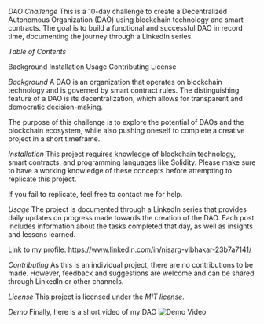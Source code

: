 _DAO Challenge_
This is a 10-day challenge to create a Decentralized Autonomous Organization (DAO) using blockchain technology and smart contracts. The goal is to build a functional and successful DAO in record time, documenting the journey through a LinkedIn series.

*Table of Contents*

Background
Installation
Usage
Contributing
License


*Background*
A DAO is an organization that operates on blockchain technology and is governed by smart contract rules. The distinguishing feature of a DAO is its decentralization, which allows for transparent and democratic decision-making.

The purpose of this challenge is to explore the potential of DAOs and the blockchain ecosystem, while also pushing oneself to complete a creative project in a short timeframe.


*Installation*
This project requires knowledge of blockchain technology, smart contracts, and programming languages like Solidity. Please make sure to have a working knowledge of these concepts before attempting to replicate this project.

If you fail to replicate, feel free to contact me for help.


*Usage*
The project is documented through a LinkedIn series that provides daily updates on progress made towards the creation of the DAO. Each post includes information about the tasks completed that day, as well as insights and lessons learned.

Link to my profile: https://www.linkedin.com/in/nisarg-vibhakar-23b7a7141/

*Contributing*
As this is an individual project, there are no contributions to be made. However, feedback and suggestions are welcome and can be shared through LinkedIn or other channels.

*License*
This project is licensed under the *MIT license*.

*Demo*
Finally, here is a short video of my DAO
![Demo Video](https://media.giphy.com/media/v1.Y2lkPTc5MGI3NjExM2JhZTUyYzgxZDY0NWFjY2Y1OTRmMTFhZmZlYjA5ZTVlZDVmZjVlNSZlcD12MV9pbnRlcm5hbF9naWZzX2dpZklkJmN0PWc/Z77APuXqodVH2B40LI/giphy.gif)